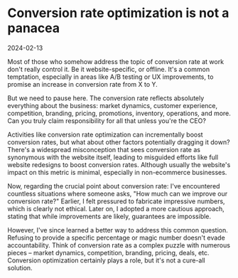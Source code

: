 # Conversion rate optimization is not a panacea

2024-02-13

Most of those who somehow address the topic of conversion rate at work don't really control it. Be it website-specific, or offline. It's a common temptation, especially in areas like A/B testing or UX improvements, to promise an increase in conversion rate from X to Y. 

But we need to pause here. The conversion rate reflects absolutely everything about the business: market dynamics, customer experience, competition, branding, pricing, promotions, inventory, operations, and more. Can you truly claim responsibility for all that unless you're the CEO?

Activities like conversion rate optimization can incrementally boost conversion rates, but what about other factors potentially dragging it down? There's a widespread misconception that sees conversion rate as synonymous with the website itself, leading to misguided efforts like full website redesigns to boost conversion rates. Although usually the website's impact on this metric is minimal, especially in non-ecommerce businesses.

Now, regarding the crucial point about conversion rate: I've encountered countless situations where someone asks, "How much can we improve our conversion rate?" Earlier, I felt pressured to fabricate impressive numbers, which is clearly not ethical. Later on, I adopted a more cautious approach, stating that while improvements are likely, guarantees are impossible.

However, I've since learned a better way to address this common question. Refusing to provide a specific percentage or magic number doesn't evade accountability. Think of conversion rate as a complex puzzle with numerous pieces – market dynamics, competition, branding, pricing, deals, etc. Conversion optimization certainly plays a role, but it's not a cure-all solution.
